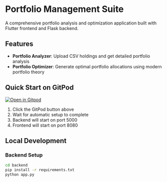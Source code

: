 # Portfolio Management Suite

A comprehensive portfolio analysis and optimization application built with Flutter frontend and Flask backend.

## Features

- **Portfolio Analyzer**: Upload CSV holdings and get detailed portfolio analysis
- **Portfolio Optimizer**: Generate optimal portfolio allocations using modern portfolio theory

## Quick Start on GitPod

[![Open in Gitpod](https://gitpod.io/button/open-in-gitpod.svg)](https://gitpod.io/#https://github.com/yourusername/portfolio-app)

1. Click the GitPod button above
2. Wait for automatic setup to complete
3. Backend will start on port 5000
4. Frontend will start on port 8080

## Local Development

### Backend Setup
```bash
cd backend
pip install -r requirements.txt
python app.py
